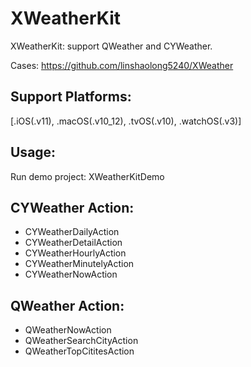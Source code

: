 # XWeatherKit

XWeatherKit: support QWeather and CYWeather.

Cases: https://github.com/linshaolong5240/XWeather

## Support Platforms:
[.iOS(.v11), .macOS(.v10_12), .tvOS(.v10), .watchOS(.v3)]

## Usage:
Run demo project: XWeatherKitDemo

## CYWeather Action:
* CYWeatherDailyAction
* CYWeatherDetailAction
* CYWeatherHourlyAction
* CYWeatherMinutelyAction
* CYWeatherNowAction

## QWeather Action:
* QWeatherNowAction
* QWeatherSearchCityAction
* QWeatherTopCititesAction
